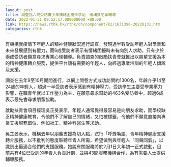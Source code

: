 ```yaml
---
layout: post
title: 調查指六成受訪青少年情緒困擾未求助　機構推朋輩輔導
date: 2022-01-31 09:52:17.000000000 +08:00
link: https://news.rthk.hk/rthk/ch/component/k2/1631396-20220131.htm
categories: rthk
---
```


有機構就疫情下年輕人的精神健康狀況進行調查，發現過半數受訪年輕人對學業和未來發展感到有壓力，而6成受訪者表示有情緒困擾時未有向別人求助，只有少於兩成受訪者願意尋求專業心理輔導。負責調查的啟勵扶青會就推出以朋輩支援為本的精神健康轉介服務，提供平台讓有需要的年輕人，向經過專業培訓的年輕人傾訴及支援。

調查在去年9至10月期間進行，以網上問卷方式成功訪問約1300名，年齡介乎14至24歲的年輕人，超過一半受訪者表示感到有精神壓力，受訪學生主要受學業壓力影響，在職青年就以工作壓力為主，在願意尋求幫助的463名受訪者中，超過6成表示最先會尋求朋輩協助。

啟勵扶青會項目經理吳芷旻表示，年輕人通常覺得最容易是向朋友求助，而學校缺乏精神健康教育，令他們不了解自己的情緒，又怕被標籤，令他們不願意直接向專業支援服務單位，例如社工，精神科醫生等求助。

吳芷旻表示，機構去年以朋輩支援為切入點，試行「呼蜂喚語」青年精神健康支援轉介服務，以不批判的態度聆聽年青人所需，希望做到與年輕人「同聲同氣」，以識別出最適合他們的支援服務。她說有關服務將於2月1日大年初一正式啟動，目前共有4位已受訓的年青人負責計劃，並與43間服務機構合作，為有需要人士提供輔導服務。
